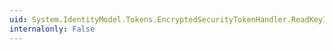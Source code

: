 ```yaml
---
uid: System.IdentityModel.Tokens.EncryptedSecurityTokenHandler.ReadKeyIdentifierClause(System.Xml.XmlReader)
internalonly: False
---
```

